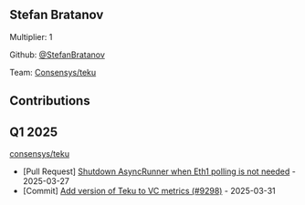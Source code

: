 
## Stefan Bratanov
Multiplier: 1

Github: [@StefanBratanov](https://github.com/StefanBratanov)

Team: [Consensys/teku](https://github.com/Consensys/teku/pulls?q=author%3AStefanBratanov)

## Contributions

## Q1 2025

[consensys/teku](https://github.com/consensys/teku)
* [Pull Request] [Shutdown AsyncRunner when Eth1 polling is not needed](https://github.com/Consensys/teku/pull/9290) - 2025-03-27
* [Commit] [Add version of Teku to VC metrics (#9298)](https://github.com/Consensys/teku/commit/5b806dd3ea2bd7e9c32cfa15ad633837b1e793c2) - 2025-03-31
